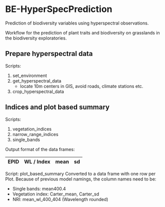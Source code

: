 # BE-HyperSpecPrediction
Prediction of biodiversity variables using hyperspectral observations.

Workflow for the prediction of plant traits and biodiversity on grasslands in the biodiversity exploratories.

## Prepare hyperspectral data
Scripts:
1. set_environment
1. get_hyperspectral_data
   * locate 10m centers in GIS, avoid roads, climate stations etc.
1. crop_hyperspectral_data

## Indices and plot based summary
Scripts:
1. vegetation_indices
1. narrow_range_indices
1. single_bands

Output format of the data frames:

| EPID | WL / Index | mean | sd |
|------|------------|------|----|

Script: plot_based_summary
Converted to a data frame with one row per Plot. Because of previous model namings, the column names need to be:
* Single bands: mean400.4
* Vegetation index: Carter_mean, Carter_sd
* NRI: mean_wl_400_404 (Wavelength rounded)
